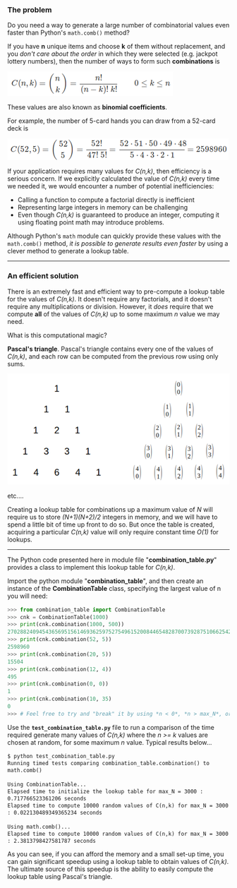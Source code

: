### The problem

Do you need a way to generate a large number of combinatorial values even faster than Python's ``math.comb()`` method?

If you have **n** unique items and choose **k** of them without replacement, and you *don't care about the order* in which they were selected (e.g. jackpot lottery numbers), then the number of ways to form such **combinations** is

![Binomial coefficients](binomial_coefficients.png)

These values are also known as **binomial coefficients**.

For example, the number of 5-card hands you can draw from a 52-card deck is

![C(52, 5)](poker_hands.png)

If your application requires many values for *C(n,k)*, then efficiency is a serious concern.  If we explicitly calculated the value of *C(n,k)* every time we needed it, we would encounter a number of potential inefficiencies:

 - Calling a function to compute a factorial directly is inefficient
 - Representing large integers in memory can be challenging
 - Even though *C(n,k)* is guaranteed to produce an integer, computing it using floating point math may introduce problems.

Although Python's ``math`` module can quickly provide these values with the ``math.comb()`` method, *it is possible to generate results even faster* by using a clever method to generate a lookup table.

---

### An efficient solution

There is an extremely fast and efficient way to pre-compute a lookup table for the values of *C(n,k)*.  It doesn't require any factorials, and it doesn't require any multiplications or division.  However, it *does* require that we compute **all** of the values of *C(n,k)* up to some maximum *n* value we may need.

What is this computational magic?

**Pascal's triangle**.   Pascal's triangle contains every one of the values of *C(n,k)*, and each row can be computed from the previous row using only sums.

![Pascal's triangle image](pascal.png)

etc....

Creating a lookup table for combinations up a maximum value of *N*  will require us to store *(N+1)(N+2)/2*  integers in memory, and we will have to spend a little bit of time up front to do so.  But once the table is created, acquiring a particular *C(n,k)* value will only require constant time *O(1)* for lookups.

---

The Python code presented here in module file "**combination_table.py**" provides a class to implement this lookup table for *C(n,k)*.

Import the python module "**combination_table**", and then create an instance of the **CombinationTable** class, specifying the largest value of n you will need:

```python
>>> from combination_table import CombinationTable
>>> cnk = CombinationTable(1000)
>>> print(cnk.combination(1000, 500))
270288240945436569515614693625975275496152008446548287007392875106625428705522193898612483924502370165362606085021546104802209750050679917549894219699518475423665484263751733356162464079737887344364574161119497604571044985756287880514600994219426752366915856603136862602484428109296905863799821216320
>>> print(cnk.combination(52, 5))
2598960
>>> print(cnk.combination(20, 5))
15504
>>> print(cnk.combination(12, 4))
495
>>> print(cnk.combination(0, 0))
1
>>> print(cnk.combination(10, 35)
0
>>> # Feel free to try and "break" it by using *n < 0*, *n > max_N*, or *k < 0*
```

Use the **`test_combination_table.py`** file to run a comparison of the time required generate many values of *C(n,k)* where the *n >= k* values are chosen at random, for some maximum *n* value.  Typical results below...

```
$ python test_combination_table.py
Running timed tests comparing combination_table.combination() to math.comb()

Using CombinationTable...
Elapsed time to initialize the lookup table for max_N = 3000 : 0.717766523361206 seconds
Elapsed time to compute 10000 random values of C(n,k) for max_N = 3000 : 0.022130489349365234 seconds

Using math.comb()...
Elapsed time to compute 10000 random values of C(n,k) for max_N = 3000 : 2.3813798427581787 seconds
```

As you can see, if you can afford the memory and a small set-up time, you can gain significant speedup using a lookup table to obtain values of *C(n,k)*. The ultimate source of this speedup is the ability to easily compute the lookup table using Pascal's triangle.



